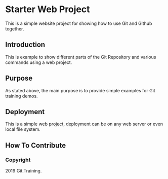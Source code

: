 # Starter Web Project
This is a simple website project for
showing how to use Git and Github together.

## Introduction
This is example to show different parts of
the Git Repository and various commands using
a web project.

## Purpose
As stated above, the main purpose is to provide
simple examples for Git training demos.

## Deployment
This is a simple web project, deployment can be 
on any web server or even local file system.

## How To Contribute

### Copyright
2019 Git.Training.